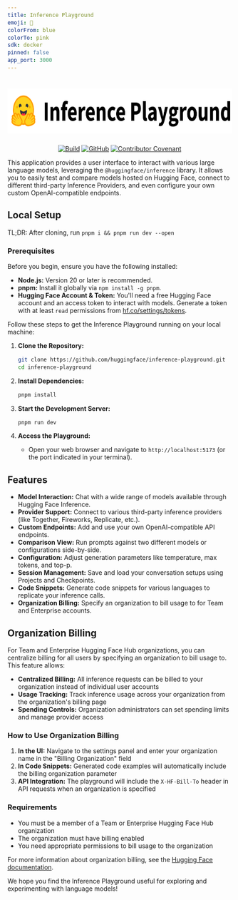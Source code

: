 ```yaml
---
title: Inference Playground
emoji: 🔋
colorFrom: blue
colorTo: pink
sdk: docker
pinned: false
app_port: 3000
---
```


<h1 align="center">
  <picture>
    <source media="(prefers-color-scheme: dark)" srcset="https://github.com/huggingface/inference-playground/raw/main/static/banner-dark.svg">
    <source media="(prefers-color-scheme: light)" srcset="https://github.com/huggingface/inference-playground/raw/main/static/banner-light.svg">
    <img alt="Hugging Face Inference Playground" src="https://github.com/huggingface/inference-playground/raw/main/static/banner-light.svg"  height="100" style="max-width: 100%;">
  </picture>
</h1>

<p align="center">
    <a href="https://github.com/huggingface/inference-playground/actions/workflows/lint-and-test.yml"><img alt="Build" src="https://img.shields.io/github/actions/workflow/status/huggingface/inference-playground/lint-and-test.yml?style=flat"></a>
    <a href="https://github.com/huggingface/inference-playground/blob/main/LICENSE"><img alt="GitHub" src="https://img.shields.io/github/license/huggingface/inference-playground.svg?color=blue"></a>
    <a href="https://github.com/huggingface/transformers/blob/main/CODE_OF_CONDUCT.md"><img alt="Contributor Covenant" src="https://img.shields.io/badge/Contributor%20Covenant-v2.0%20adopted-ff69b4.svg"></a>
</p>

This application provides a user interface to interact with various large language models, leveraging the `@huggingface/inference` library. It allows you to easily test and compare models hosted on Hugging Face, connect to different third-party Inference Providers, and even configure your own custom OpenAI-compatible endpoints.

## Local Setup

TL;DR: After cloning, run `pnpm i && pnpm run dev --open`

### Prerequisites

Before you begin, ensure you have the following installed:

- **Node.js:** Version 20 or later is recommended.
- **pnpm:** Install it globally via `npm install -g pnpm`.
- **Hugging Face Account & Token:** You'll need a free Hugging Face account and an access token to interact with models. Generate a token with at least `read` permissions from [hf.co/settings/tokens](https://huggingface.co/settings/tokens).

Follow these steps to get the Inference Playground running on your local machine:

1.  **Clone the Repository:**

    ```bash
    git clone https://github.com/huggingface/inference-playground.git
    cd inference-playground
    ```

2.  **Install Dependencies:**

    ```bash
    pnpm install
    ```

3.  **Start the Development Server:**

    ```bash
    pnpm run dev
    ```

4.  **Access the Playground:**
    - Open your web browser and navigate to `http://localhost:5173` (or the port indicated in your terminal).

## Features

- **Model Interaction:** Chat with a wide range of models available through Hugging Face Inference.
- **Provider Support:** Connect to various third-party inference providers (like Together, Fireworks, Replicate, etc.).
- **Custom Endpoints:** Add and use your own OpenAI-compatible API endpoints.
- **Comparison View:** Run prompts against two different models or configurations side-by-side.
- **Configuration:** Adjust generation parameters like temperature, max tokens, and top-p.
- **Session Management:** Save and load your conversation setups using Projects and Checkpoints.
- **Code Snippets:** Generate code snippets for various languages to replicate your inference calls.
- **Organization Billing:** Specify an organization to bill usage to for Team and Enterprise accounts.

## Organization Billing

For Team and Enterprise Hugging Face Hub organizations, you can centralize billing for all users by specifying an organization to bill usage to. This feature allows:

- **Centralized Billing:** All inference requests can be billed to your organization instead of individual user accounts
- **Usage Tracking:** Track inference usage across your organization from the organization's billing page
- **Spending Controls:** Organization administrators can set spending limits and manage provider access

### How to Use Organization Billing

1. **In the UI:** Navigate to the settings panel and enter your organization name in the "Billing Organization" field
2. **In Code Snippets:** Generated code examples will automatically include the billing organization parameter
3. **API Integration:** The playground will include the `X-HF-Bill-To` header in API requests when an organization is specified

### Requirements

- You must be a member of a Team or Enterprise Hugging Face Hub organization
- The organization must have billing enabled
- You need appropriate permissions to bill usage to the organization

For more information about organization billing, see the [Hugging Face documentation](https://huggingface.co/docs/inference-providers/pricing#billing-for-team-and-enterprise-organizations).

We hope you find the Inference Playground useful for exploring and experimenting with language models!

